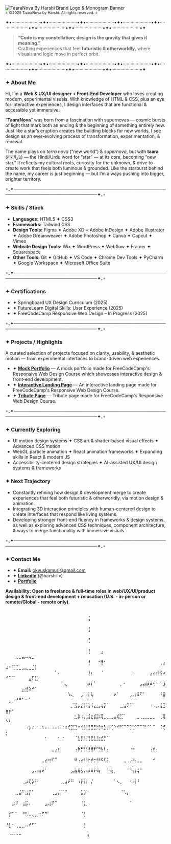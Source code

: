 <!-- TAARANOVA BY HARSHI GITHUB PROFILE README -->
![TaaraNova By Harshi Brand Logo & Monogram Banner](https://github.com/TaaraNovaHarshi/TaaraNova-Logo/blob/main/TaaraNova%20Brand%20Logo%20%26%20Monogram%20Banner.png)
<br><sup>⟡ ©2025 TaaraNova by Harshi. All rights reserved. ⟡</sup>

✦•······················•✦•······················•✦•······················•✦•······················•✦•······················•✦•······················•✦•······················•✦•······················•✦

> **“Code is my constellation; design is the gravity that gives it meaning.”**  
> Crafting experiences that feel **futuristic & otherworldly**, where visuals and logic move in perfect orbit.

✦•······················•✦•······················•✦•······················•✦•······················•✦•······················•✦•······················•✦•······················•✦•······················•✦

### ✦ About Me

Hi, I’m a **Web & UX/UI designer + Front-End Developer** who loves creating modern, experimental visuals. With knowledge of HTML & CSS, plus an eye for interactive experiences, I design interfaces that are functional & accessible yet immersive.  

“**TaaraNova**” was born from a fascination with supernovas — cosmic bursts of light that mark both an ending & the beginning of something entirely new. Just like a star’s eruption creates the building blocks for new worlds, I see design as an ever-evolving process of transformation, experimentation, & renewal.  

The name plays on *terra nova* (“new world”) & *supernova*, but with **taara** (तारा/تارا) — the Hindi/Urdu word for “star” — at its core, becoming “new star.” It reflects my cultural roots, curiosity for the unknown, & drive to create work that feels both luminous & grounded. Like the starburst behind the name, my career is just beginning — but I’m always pushing into bigger, brighter territory.  

∘₊✦─────────────────────────────────────────────────────────────────────────────✦₊∘

### ✦ Skills / Stack

- **Languages:** HTML5 ✦ CSS3  
- **Frameworks:** Tailwind CSS
- **Design Tools:** Figma ✦ Adobe XD ⟡ Adobe InDesign ✦ Adobe Illustrator ✦ Adobe Dreamweaver ✦ Adobe Photoshop ✦ Canva ✦ Capcut ✦ Vimeo
- **Website Design Tools:** Wix ✦ WordPress ✦ Webflow ✦ Framer ✦ Squarespace 
- **Other Tools:** Git ✦ GitHub ✦ VS Code ✦ Chrome Dev Tools ✦ PyCharm ✦ Google Workspace ✦ Microsoft Office Suite

∘₊✦─────────────────────────────────────────────────────────────────────────────✦₊∘

### ✦ Certifications 

- ✦ Springboard UX Design Curriculum (2025)
- ✦ FutureLearn Digital Skills: User Experience (2025)
- ✦ FreeCodeCamp Responsive Web Design – In Progress (2025)

∘₊✦─────────────────────────────────────────────────────────────────────────────✦₊∘

### ✦ Projects / Highlights

A curated selection of projects focused on clarity, usability, & aesthetic motion — from experimental interfaces to brand-driven web experiences.
- ✦ [**Mock Portfolio**](https://taaranovaharshi.github.io/Mock-Portfolio/) — A mock portfolio made for FreeCodeCamp's Responsive Web Design Course which showcases interactive design & front-end development.  
- ✦ [**Interactive Landing Page**](https://taaranovaharshi.github.io/Interactive-Landing-Page/) — An interactive landing page made for FreeCodeCamp's Responsive Web Design Course.
- ✦ [**Tribute Page**](https://taaranovaharshi.github.io/Tribute-Page/) — Tribute page made for FreeCodeCamp's Responsive Web Design Course.

∘₊✦─────────────────────────────────────────────────────────────────────────────✦₊∘

### ✦ Currently Exploring

- UI motion design systems ✦ CSS art & shader-based visual effects ✦ Advanced CSS motion 
- WebGL particle animation ✦ React animation frameworks ✦ Expanding skills in React & modern JS
- Accessibility-centered design strategies ✦ AI-assisted UX/UI design systems & frameworks

### ✦ Next Trajectory

- Constantly refining how design & development merge to create experiences that feel both futuristic & otherworldly, via motion design & animation.
- Integrating 3D interaction principles with human-centered design to create interfaces that respond like living systems.
- Developing stronger front-end fluency in frameworks & design systems, as well as exploring advanced CSS techniques, component architecture, & ways to merge functionality with immersive visuals.

∘₊✦─────────────────────────────────────────────────────────────────────────────✦₊∘

### ✦ Contact Me

- ✦ **Email:** okvuskamuri@gmail.com 
- ✦ [**LinkedIn**](https://www.linkedin.com/in/harshi-v) (@harshi-v)
- ✦ [**Portfolio**](https://taaranovaharshi.com/)

**Availability: Open to freelance & full-time roles in web/UX/UI/product design & front-end development + relocation (U.S. - in-person or remote/Global - remote only).** ⠀⠀⠀⠀⠀⠀⠀⠀⠀⠀⠀⠀⠀⠀⠀⠀⠀⠀⠀⠀⠀⠀⠀⠀⠀⠀⠀⠀⠀⠀⠀⠀⠀⠀⠀⠀⠀⠀⠀⠀⠀⠀⠀⠀⠀⠀⠀⠀⠀⠀⠀⠀⠀⠀⠀⠀⠀⠀⠀⠀⠀⠀⠀⠀⠀⠀⠀⠀⠀⠀⠀⠀⠀⠀⠀⠀⠀⠀⠀⠀⠀⠀⠀⠀⠀⠀⠀⠀⠀
⠀⠀⠀⠀⠀⠀⠀⠀⠀⠀⠀⠀⠀⠀⠀⠀⠀⠀⠀⠀⠀⠀⠀⠀⠀⢨⠀⠀⠀⠀⠀⠀⠀⠀⠀⠀⠀⠀⠀⠀⠀⠀⠀⠀⠀⠀⠀⠀⠀⠀⠀⠀⠀⠀⠀⠀⠀⠀⠀
⠀⠀⠀⠀⠀⠀⠀⠀⠀⠀⠀⠀⠀⠀⠀⠀⠀⠀⠀⠀⠀⠀⠀⠀⠀⢸⠀⠀⠀⠀⠀⠀⠀⠀⠀⠀⠀⠀⠀⠀⠀⠀⠀⠀⠀⠀⠀⠀⠀⠀⠀⠀⠀⠀⠀⠀⠀⠀⠀
⠀⠀⠀⠀⠀⠀⠀⠀⠀⠀⠀⠀⠀⠀⠀⠀⠀⠀⠀⠀⠀⠀⠀⠀⠀⢸⠀⠀⠀⠀⠀⠀⠀⠀⠀⠀⠀⠀⠀⠀⠀⠀⠀⠀⠀⠀⠀⠀⠀⠀⠀⠀⠀⠀⠀⠀⠀⠀⠀
⠀⠀⠀⠀⠀⠀⠀⠀⠀⠀⠀⠀⠀⠀⠀⠀⠀⠀⠀⠀⠀⠀⠀⠀⠀⢸⠀⠀⠀⣠⠀⠀⠀⠀⠀⠀⠀⠀⠀⠀⠀⠀⠀⠀⠀⠀⠀⠀⠀⠀⠀⠀⣀⣀⣤⠤⢤⣀⠀
⠀⠀⠀⠀⠀⠀⠀⠀⠀⠀⠀⠀⠀⠀⠀⠀⠀⠀⠀⠀⠀⠀⠀⠀⠀⢸⠀⠀⠐⣿⠂⠀⠀⠀⠀⠀⠀⠀⠀⠀⠀⠀⠀⠀⠀⠀⠀⢀⣠⠴⠒⢋⣉⣀⣠⣄⣀⣈⡇
⠀⠀⠀⠀⠀⠀⠀⠀⠀⠀⠀⠀⠀⠀⠀⠁⠄⠀⠀⠀⠀⠀⠀⠀⠀⣸⡆⠀⠀⠈⠀⠀⠀⠀⠀⠀⠀⠀⢀⠀⠀⠀⠀⠀⣠⣴⣾⣯⠴⠚⠉⠉⠀⠀⠀⠀⣤⠏⣿
⠀⠀⠀⠀⠀⠀⠀⠀⠀⠀⠀⠀⠀⠀⠀⠀⠀⠁⣄⠀⠀⠀⠀⠀⠀⡿⡇⠁⠀⠀⠀⠀⠀⠀⠀⡀⠂⠀⠀⠀⠀⣠⣴⡿⠿⢛⠁⠁⣸⠀⠀⠀⠀⠀⣤⣾⠵⠚⠁
⠀⠀⠀⠀⠀⠀⠀⠀⠀⠀⠀⠀⠀⠀⠀⠀⠀⠀⠀⠱⢄⠀⠀⣠⠀⡇⢧⠀⠀⠀⠀⠀⠀⠖⠁⠀⠀⠀⣠⣴⠿⠋⠁⠀⠀⠀⠀⠘⣿⠀⣀⡠⠞⠛⠁⠂⠁⠀⠀
⠀⠀⠀⠀⠀⠀⠀⠀⠀⠀⠀⠀⠀⠀⠀⠀⠀⠀⠀⠀⡈⣻⡦⣞⡿⣷⠸⣄⣠⢶⡟⠁⠀⠀⠀⣀⣴⠟⠋⠁⠀⠀⠀⠀⠐⠠⡤⣾⣙⣶⡶⠃⠀⠀⠀⠀⠀⠀⠀
⠀⠀⠀⠀⠀⠀⠀⠀⠀⠀⠀⠀⠀⠀⠀⠀⠀⠀⠀⠀⠀⣂⡷⠰⣔⣾⣖⣾⡷⢿⣀⣀⣀⣤⢾⣋⠁⠀⠀⠀⣀⢀⣀⣀⣀⣀⠀⢀⢿⠑⠃⠀⠀⠀⠀⠀⠀⠀⠀
⠀⠀⠀⠀⠀⠀⠠⡦⠴⠴⠤⠦⠤⠤⠤⠤⠤⠴⠶⢾⣽⣙⠒⢺⣿⣿⣿⣿⢾⠶⣧⡼⢏⠑⠚⠋⠉⠉⡉⡉⠉⠉⠹⠈⠁⠉⠀⠨⢾⡂⠀⠀⠀⠀⠀⠀⠀⠀⠀
⠀⠀⠀⠀⠀⠀⠀⠀⠀⠀⠀⠀⠂⠀⠀⠀⠂⠐⠀⠀⠀⠈⣇⡿⢯⢻⣟⣇⣷⣞⡛⠁⠀⠀⠀⠀⠀⠀⠀⠀⠀⠀⠀⠀⠀⠀⠀⠀⠀⠀⠀⠀⠀⠀⠀⠀⠀⠀⠀
⠀⠀⠀⠀⠀⠀⠀⠀⠀⠀⠀⠀⠀⠀⣀⣠⣆⠀⠀⠀⠀⢠⡷⡛⣛⣼⣿⠟⢙⣧⠇⡄⠀⠀⠀⠀⠀⠀⠰⡆⠀⠀⠀⠀⢠⣾⡄⠀⠀⠀⠀⠀⠀⠀⠀⠀⠀⠀⠀
⠀⠀⠀⠀⠀⠀⠀⠀⠀⠀⠀⣀⣴⢶⠏⠉⠀⠀⠀⠀⠀⠿⢠⣴⡟⡗⡾⡒⡿⠯⢏⡅⠀⠀⠀⠀⣀⢀⣠⣧⣀⣀⠀⠀⠀⠚⠀⠀⠀⠀⠀⠀⠀⠀⠀⠀⠀⠀⠀
⠀⠀⠀⠀⠀⠀⠀⠀⣠⢴⣿⠟⠁⠀⠀⠀⠀⠀⠀⠀⣠⣷⢿⣫⡽⡿⠿⠗⢷⠀⠀⠑⣗⡀⠀⠀⠀⠈⠙⣿⢭⠉⠀⠀⠀⠀⠀⠀⠀⠀⠀⠀⠀⠀⠀⠀⠀⠀⠀
⠀⠀⠀⠀⠀⢀⡴⢏⡵⠛⠀⠀⠀⠀⠀⠀⠀⣀⣴⠞⠛⠀⠰⡟⣿⠀⡌⠀⠀⠀⠀⠀⠀⠁⠢⡀⠀⠀⠂⢿⠘⠀⠀⠀⠀⠀⠀⠀⠀⠀⠀⠀⠀⠀⠀⠀⠀⠀⠀
⠀⠀⠀⣀⣼⠛⣲⡏⠁⠀⠀⠀⠀⠀⢀⣠⡾⠋⠉⠀⠀⠀⠀⣧⡟⠀⠀⠀⠀⠀⠀⠀⠀⠀⠀⠈⠣⡄⠀⠀⠀⠀⠀⠀⠀⠀⠀⠀⠀⠀⠀⠀⠀⠀⠀⠀⠀⠀⠀
⠀⠀⡴⠟⠀⢰⡯⠄⠀⠀⠀⠀⣠⢴⠟⠉⠀⠀⠀⠀⠀⠀⠀⠘⣇⠀⠀⠀⠀⠀⠀⠀⠀⠀⠀⠀⠀⠀⠁⠀⠀⠀⠀⠀⠀⠀⠀⠀⠀⠀⠀⠀⠀⠀⠀⠀⠀⠀⠀
⠀⡾⠁⠁⠀⠘⠧⠤⢤⣤⠶⠏⠙⠀⠀⠀⠀⠀⠀⠀⠀⠀⠀⠈⡇⠀⠀⠀⠀⠀⠀⠀⠀⠀⠀⠀⠀⠀⠀⠀⠀⠀⠀⠀⠀⠀⠀⠀⠀⠀⠀⠀⠀⠀⠀⠀⠀⠀⠀
⠘⣇⠂⢀⣀⣀⠤⠞⠋⠁⠀⠀⠀⠀⠀⠀⠀⠀⠀⠀⠀⠀⠀⠀⡇⠀⠀⠀⠀⠀⠀⠀⠀⠀⠀⠀⠀⠀⠀⠀⠀⠀⠀⠀⠀⠀⠀⠀⠀⠀⠀⠀⠀⠀⠀⠀⠀⠀⠀
⠀⠈⠉⠉⠉⠀⠀⠀⠀⠀⠀⠀⠀⠀⠀⠀⠀⠀⠀⠀⠀⠀⠀⠀⠀⡇⠀⠀⠀⠀⠀⠀⠀⠀⠀⠀⠀⠀⠀⠀⠀⠀⠀⠀⠀⠀⠀⠀⠀⠀⠀⠀⠀⠀⠀⠀⠀⠀⠀
⠀⠀⠀⠀⠀⠀⠀⠀⠀⠀⠀⠀⠀⠀⠀⠀⠀⠀⠀⠀⠀⠀⠀⠀⠀⠀⠀⠀⠀⠀⠀⠀⠀⠀⠀⠀⠀⠀⠀⠀⠀⠀⠀⠀⠀⠀⠀⠀⠀⠀⠀⠀⠀⠀⠀⠀⠀⠀⠀⠀⠀⠀⠀⠀⠀⠀⠀⠀⠀⠀⠀⠀⠀⠀⠀⠀⠀⠀
⠀⠀⠀⠀⠀⠀⠀⠀⠀⠀⠀⠀⠀⠀⠀⠀⠀⠀⠀⠀⠀⠀⠀⠀⠀⠀⠀⠀⠀⠀⠀⠀⠀⠀⠀⠀⠀⠀⠀⠀⠀⠀⠀⠀⠀⠀⠀⠀⠀⠀⠀⠀⠀⠀⠀⠀⠀⠀⠀⠀⠀⠀⠀⠀⠀⠀⠀⠀⠀⠀⠀⠀⠀⠀⠀⠀⠀⠀⠀⠀⠀⠀⠀⠀










